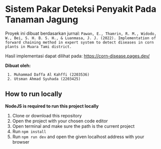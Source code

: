 # Sistem Pakar Deteksi Penyakit Pada Tanaman Jagung

Proyek ini dibuat berdasarkan jurnal: `Pawan, E., Thamrin, R. M., Widodo, W., Bei, S. H. B. S. H., & Luanmasa, J. J. (2022). Implementation of forward chaining method in expert system to detect diseases in corn plants in Muara Tami district.`

Hasil implementasi dapat dilihat pada: https://corn-disease.pages.dev/

**Dibuat oleh:** 

	 1. Muhammad Daffa Al Kahffi (2203536)
	 2. Utsman Ahmad Syuhada (2203425)
## How to run locally
**NodeJS is required to run this project locally**

 1. Clone or download this repository
 2. Open the project with your chosen code editor
 3. Open terminal and make sure the path is the current project
 4. Run `npm install`
 5. Run `npm run dev` and open the given localhost address with your browser

 

